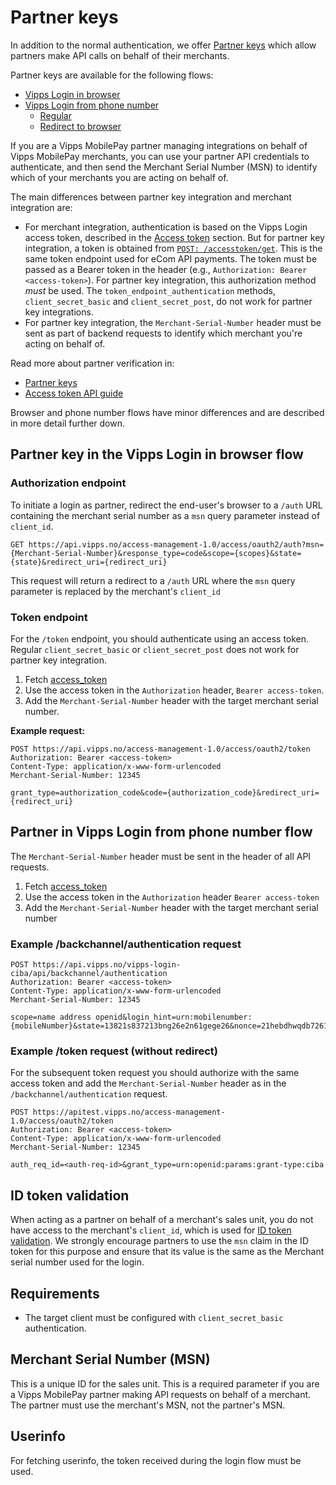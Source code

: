 <!-- START_METADATA
---
title: Partner keys
sidebar_label: Partner keys
sidebar_position: 33
description: Vipps Login offers partner keys which allow partners make API calls on behalf of their merchants.
pagination_next: null
pagination_prev: null
---
END_METADATA -->

# Partner keys

In addition to the normal authentication, we offer [Partner keys](https://developer.vippsmobilepay.com/docs/partner/partner-keys) which allow partners make API calls on behalf of their merchants.

Partner keys are available for the following flows:

* [Vipps Login in browser](overview.md#vipps-login-in-browser)
* [Vipps Login from phone number](./flows/merchant-initiated-login-integration.md)
  * [Regular](flows/merchant-initiated-login-integration.md#integrating-with-vipps-login-from-phone-number)
  * [Redirect to browser](flows/merchant-initiated-login-integration.md#redirect-to-browser)

If you are a Vipps MobilePay partner managing integrations on behalf of Vipps MobilePay merchants, you can use your partner API credentials to authenticate, and then send the Merchant Serial Number (MSN) to identify which of your merchants you are acting on behalf of.

The main differences between partner key integration and merchant integration are:

* For merchant integration, authentication is based on the Vipps Login access token, described in the
  [Access token](core-concepts.md#access-token) section.
  But for partner key integration, a token is obtained from
  [`POST: /accesstoken/get`](https://developer.vippsmobilepay.com/api/access-token#tag/Authorization-Service/operation/fetchAuthorizationTokenUsingPost).
  This is the same token endpoint used for eCom API payments. The token must be passed as a Bearer token
  in the header (e.g., `Authorization: Bearer <access-token>`). For partner key integration, this
  authorization method *must* be used. The `token_endpoint_authentication` methods,
  `client_secret_basic` and `client_secret_post`, do not work for partner key integrations.
* For partner key integration, the `Merchant-Serial-Number` header must be sent as part of
  backend requests to identify which merchant you're acting on behalf of.

Read more about partner verification in:

* [Partner keys](https://developer.vippsmobilepay.com/docs/partner/partner-keys)
* [Access token API guide](https://developer.vippsmobilepay.com/docs/APIs/access-token-api)

Browser and phone number flows have minor differences and are described in more detail further down.

## Partner key in the Vipps Login in browser flow

### Authorization endpoint

To initiate a login as partner, redirect the end-user's browser to a `/auth` URL containing the merchant serial number as a `msn` query parameter instead of `client_id`.

```http request
GET https://api.vipps.no/access-management-1.0/access/oauth2/auth?msn={Merchant-Serial-Number}&response_type=code&scope={scopes}&state={state}&redirect_uri={redirect_uri}
```

This request will return a redirect to a `/auth` URL where the `msn` query parameter is replaced by the merchant's `client_id`

### Token endpoint

For the `/token` endpoint, you should authenticate using an access token. Regular `client_secret_basic` or `client_secret_post` does not work for partner key integration.

1. Fetch [access_token](https://developer.vippsmobilepay.com/api/access-token#tag/Authorization-Service/operation/fetchAuthorizationTokenUsingPost)
2. Use the access token in the `Authorization` header, `Bearer access-token`.
3. Add the `Merchant-Serial-Number` header with the target merchant serial number.

**Example request:**

```http request
POST https://api.vipps.no/access-management-1.0/access/oauth2/token
Authorization: Bearer <access-token>
Content-Type: application/x-www-form-urlencoded
Merchant-Serial-Number: 12345

grant_type=authorization_code&code={authorization_code}&redirect_uri={redirect_uri}
```

## Partner in Vipps Login from phone number flow

The `Merchant-Serial-Number` header must be sent in the header of all API requests.

1. Fetch [access_token](https://developer.vippsmobilepay.com/api/access-token#tag/Authorization-Service/operation/fetchAuthorizationTokenUsingPost)
2. Use the access token in the `Authorization` header `Bearer access-token`
3. Add the `Merchant-Serial-Number` header with the target merchant serial number

### Example /backchannel/authentication request

```http request
POST https://api.vipps.no/vipps-login-ciba/api/backchannel/authentication
Authorization: Bearer <access-token>
Content-Type: application/x-www-form-urlencoded
Merchant-Serial-Number: 12345

scope=name address openid&login_hint=urn:mobilenumber:{mobileNumber}&state=13821s837213bng26e2n61gege26&nonce=21hebdhwqdb7261bd1b23
```

### Example /token request (without redirect)

For the subsequent token request you should authorize with the same access token and add the `Merchant-Serial-Number` header as in the `/backchannel/authentication` request.

```http request
POST https://apitest.vipps.no/access-management-1.0/access/oauth2/token
Authorization: Bearer <access-token>
Content-Type: application/x-www-form-urlencoded
Merchant-Serial-Number: 12345

auth_req_id=<auth-req-id>&grant_type=urn:openid:params:grant-type:ciba
```

## ID token validation

When acting as a partner on behalf of a merchant's sales unit, you do not have access to the merchant's `client_id`, which is used for [ID token validation](core-concepts.md#id-token).
We strongly encourage partners to use the `msn` claim in the ID token for this purpose and ensure that its value is the same as the Merchant serial number used for the login.

## Requirements

* The target client must be configured with `client_secret_basic` authentication.

## Merchant Serial Number (MSN)

This is a unique ID for the sales unit. This is a required parameter if you are a Vipps MobilePay partner making API requests on behalf of a merchant. The partner must use the merchant's MSN, not the partner's MSN.

## Userinfo

For fetching userinfo, the token received during the login flow must be used.
